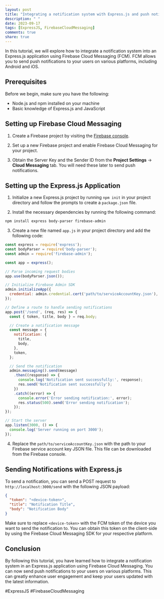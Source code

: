 ```yaml
---
layout: post
title: "Integrating a notification system with Express.js and push notifications services like Firebase Cloud Messaging"
description: " "
date: 2023-09-17
tags: [ExpressJS, FirebaseCloudMessaging]
comments: true
share: true
---
```


In this tutorial, we will explore how to integrate a notification system into an Express.js application using Firebase Cloud Messaging (FCM). FCM allows you to send push notifications to your users on various platforms, including Android and iOS. 

## Prerequisites

Before we begin, make sure you have the following:

- Node.js and npm installed on your machine
- Basic knowledge of Express.js and JavaScript

## Setting up Firebase Cloud Messaging

1. Create a Firebase project by visiting the [Firebase console](https://console.firebase.google.com/).

2. Set up a new Firebase project and enable Firebase Cloud Messaging for your project.

3. Obtain the Server Key and the Sender ID from the **Project Settings** -> **Cloud Messaging** tab. You will need these later to send push notifications.

## Setting up the Express.js Application

1. Initialize a new Express.js project by running `npm init` in your project directory and follow the prompts to create a `package.json` file.

2. Install the necessary dependencies by running the following command:

```bash
npm install express body-parser firebase-admin
```

3. Create a new file named `app.js` in your project directory and add the following code:

```javascript
const express = require('express');
const bodyParser = require('body-parser');
const admin = require('firebase-admin');

const app = express();

// Parse incoming request bodies
app.use(bodyParser.json());

// Initialize Firebase Admin SDK
admin.initializeApp({
  credential: admin.credential.cert('path/to/serviceAccountKey.json'), // Replace with the path to your service account key JSON file
});

// Define a route to handle sending notifications
app.post('/send', (req, res) => {
  const { token, title, body } = req.body;

  // Create a notification message
  const message = {
    notification: {
      title,
      body,
    },
    token,
  };

  // Send the notification
  admin.messaging().send(message)
    .then((response) => {
      console.log('Notification sent successfully:', response);
      res.send('Notification sent successfully');
    })
    .catch((error) => {
      console.error('Error sending notification:', error);
      res.status(500).send('Error sending notification');
    });
});

// Start the server
app.listen(3000, () => {
  console.log('Server running on port 3000');
});
```

4. Replace the `path/to/serviceAccountKey.json` with the path to your Firebase service account key JSON file. This file can be downloaded from the Firebase console.

## Sending Notifications with Express.js

To send a notification, you can send a POST request to `http://localhost:3000/send` with the following JSON payload:

```json
{
  "token": "<device-token>",
  "title": "Notification Title",
  "body": "Notification Body"
}
```

Make sure to replace `<device-token>` with the FCM token of the device you want to send the notification to. You can obtain this token on the client-side by using the Firebase Cloud Messaging SDK for your respective platform.

## Conclusion

By following this tutorial, you have learned how to integrate a notification system in an Express.js application using Firebase Cloud Messaging. You can now send push notifications to your users on various platforms. This can greatly enhance user engagement and keep your users updated with the latest information. 

#ExpressJS #FirebaseCloudMessaging